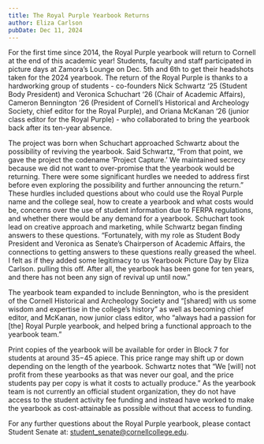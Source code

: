```yaml
---
title: The Royal Purple Yearbook Returns
author: Eliza Carlson
pubDate: Dec 11, 2024
---
```

For the first time since 2014, the Royal Purple yearbook will return to Cornell at the end of this academic year! Students, faculty and staff participated in picture days at Zamora’s Lounge on Dec. 5th and 6th to get their headshots taken for the 2024 yearbook. The return of the Royal Purple is thanks to a hardworking group of students - co-founders Nick Schwartz ‘25 (Student Body President) and Veronica Schuchart ‘26 (Chair of Academic Affairs), Cameron Bennington ‘26 (President of Cornell’s Historical and Archeology Society, chief editor for the Royal Purple), and Oriana McKanan ‘26 (junior class editor for the Royal Purple) - who collaborated to bring the yearbook back after its ten-year absence.

The project was born when Schuchart approached Schwartz about the possibility of reviving the yearbook. Said Schwartz, “From that point, we gave the project the codename ‘Project Capture.’ We maintained secrecy because we did not want to over-promise that the yearbook would be returning. There were some significant hurdles we needed to address first before even exploring the possibility and further announcing the return.” These hurdles included questions about who could use the Royal Purple name and the college seal, how to create a yearbook and what costs would be, concerns over the use of student information due to FERPA regulations, and whether there would be any demand for a yearbook. Schuchart took lead on creative approach and marketing, while Schwartz began finding answers to these questions. “Fortunately, with my role as Student Body President and Veronica as Senate’s Chairperson of Academic Affairs, the connections to getting answers to these questions really greased the wheel. I felt as if they added some legitimacy to us Yearbook Picture Day by Eliza Carlson. pulling this off. After all, the yearbook has been gone for ten years, and there has not been any sign of revival up until now.”

The yearbook team expanded to include Bennington, who is the president of the Cornell Historical and Archeology Society and “[shared] with us some wisdom and expertise in the college’s history” as well as becoming chief editor, and McKanan, now junior class editor, who “always had a passion for [the] Royal Purple yearbook, and helped bring a functional approach to the yearbook team.”

Print copies of the yearbook will be available for order in Block 7 for students at around $35-$45 apiece. This price range may shift up or down depending on the length of the yearbook. Schwartz notes that “We [will] not profit from these yearbooks as that was never our goal, and the price students pay per copy is what it costs to actually produce.” As the yearbook team is not currently an official student organization, they do not have access to the student activity fee funding and instead have worked to make the yearbook as cost-attainable as possible without that access to funding.

For any further questions about the Royal Purple yearbook, please contact Student Senate at: student_senate@cornellcollege.edu.
